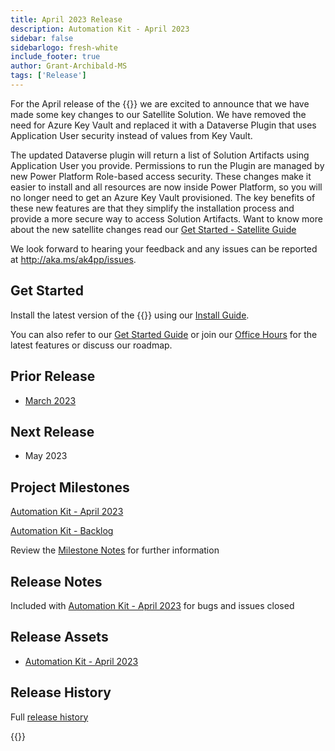 ```yaml
---
title: April 2023 Release
description: Automation Kit - April 2023
sidebar: false
sidebarlogo: fresh-white
include_footer: true
author: Grant-Archibald-MS
tags: ['Release']
---
```


For the April release of the {{<product-name>}} we are excited to announce that we have made some key changes to our Satellite Solution. We have removed the need for Azure Key Vault and replaced it with a Dataverse Plugin that uses Application User security instead of values from Key Vault. 

The updated Dataverse plugin will return a list of Solution Artifacts using Application User you provide. Permissions to run the Plugin are managed by new Power Platform Role-based access security. These changes make it easier to install and all resources are now inside Power Platform, so you will no longer need to get an Azure Key Vault provisioned. The key benefits of these new features are that they simplify the installation process and provide a more secure way to access Solution Artifacts. Want to know more about the new satellite changes read our [Get Started - Satellite Guide](/get-started/satellite)

We look forward to hearing your feedback and any issues can be reported at http://aka.ms/ak4pp/issues.

## Get Started

Install the latest version of the {{<product-name>}} using our [Install Guide](/get-started/install).

You can also refer to our [Get Started Guide](/get-started) or join our [Office Hours](/office-hours) for the latest features or discuss our roadmap.

## Prior Release

- [March 2023](/releases/march-2023)

## Next Release

- May 2023

## Project Milestones

[Automation Kit - April 2023](https://github.com/orgs/microsoft/projects/486/views/11)

[Automation Kit - Backlog](https://github.com/orgs/microsoft/projects/486/views/1)

Review the [Milestone Notes](/releases/milestones) for further information

## Release Notes

Included with [Automation Kit - April 2023](https://github.com/microsoft/powercat-automation-kit/releases/tag/AutomationKit-April2023) for bugs and issues closed

## Release Assets

- [Automation Kit - April 2023](https://github.com/microsoft/powercat-automation-kit/releases/tag/AutomationKit-April2023)

## Release History

Full [release history](/releases)

{{<questions name="/content/en-us/releases/April-2023.json" completed="Thank you for providing feedback" showNavigationButtons=false />}}
